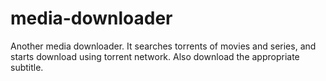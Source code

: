 # media-downloader

Another media downloader. It searches torrents of movies and series, and starts download using torrent network. Also download the appropriate subtitle.
